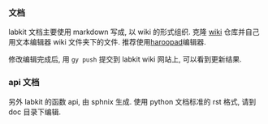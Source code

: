 
### 文档
labkit 文档主要使用 markdown 写成, 以 wiki 的形式组织. 克隆 [wiki][1] 仓库并自己用文本编辑器 wiki 文件夹下的文件. 推荐使用[haroopad][2]编辑器.

修改编辑完成后, 用 `gy push` 提交到 labkit wiki 网站上, 可以看到更新结果.

### api 文档
另外 labkit 的函数 api, 由 sphnix 生成. 使用 python 文档标准的 rst 格式, 请到 doc 目录下编辑.

[1]:	https://git.ustclug.org/lhrkkk/wiki
[2]:	http://pad.haroopress.com